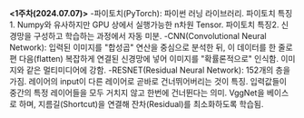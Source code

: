 **<1주차(2024.07.07)>**
-파이토치(PyTorch):
  파이썬 러닝 라이브러리.
  파이토치 특징1. Numpy와 유사하지만 GPU 상에서 실행가능한 n차원 Tensor.
  파이토치 특징2. 신경망을 구성하고 학습하는 과정에서 자동 미분.
-CNN(Convolutional Neural Network):
  입력된 이미지를 "합성곱" 연산을 중심으로 분석한 뒤, 이 데이터를 한 줄로 편 다음(flatten) 복잡하게 연결된 신경망에 넣어 이미지를 "확률론적으로" 인식함.
  이미지와 같은 멀티미디어에 강함.
-RESNET(Residual Neural Network):
  152개의 층을 가짐.
  레이어의 input이 다른 레이어로 곧바로 건너뛰어버리는 것이 특징.
  입력값들이 중간의 특정 레이어들을 모두 거치지 않고 한번에 건너뛴다는 의미.
  VggNet을 베이스로 하며, 지름길(Shortcut)을 연결해 잔차(Residual)를 최소화하도록 학습됨.